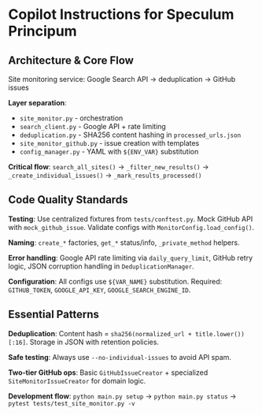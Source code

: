 # Copilot Instructions for Speculum Principum

## Architecture & Core Flow
Site monitoring service: Google Search API → deduplication → GitHub issues

**Layer separation**:
- `site_monitor.py` - orchestration
- `search_client.py` - Google API + rate limiting  
- `deduplication.py` - SHA256 content hashing in `processed_urls.json`
- `site_monitor_github.py` - issue creation with templates
- `config_manager.py` - YAML with `${ENV_VAR}` substitution

**Critical flow**: `search_all_sites()` → `_filter_new_results()` → `_create_individual_issues()` → `_mark_results_processed()`

## Code Quality Standards

**Testing**: Use centralized fixtures from `tests/conftest.py`. Mock GitHub API with `mock_github_issue`. Validate configs with `MonitorConfig.load_config()`.

**Naming**: `create_*` factories, `get_*` status/info, `_private_method` helpers.

**Error handling**: Google API rate limiting via `daily_query_limit`, GitHub retry logic, JSON corruption handling in `DeduplicationManager`.

**Configuration**: All configs use `${VAR_NAME}` substitution. Required: `GITHUB_TOKEN`, `GOOGLE_API_KEY`, `GOOGLE_SEARCH_ENGINE_ID`.

## Essential Patterns

**Deduplication**: Content hash = `sha256(normalized_url + title.lower())[:16]`. Storage in JSON with retention policies.

**Safe testing**: Always use `--no-individual-issues` to avoid API spam.

**Two-tier GitHub ops**: Basic `GitHubIssueCreator` + specialized `SiteMonitorIssueCreator` for domain logic.

**Development flow**: `python main.py setup` → `python main.py status` → `pytest tests/test_site_monitor.py -v`